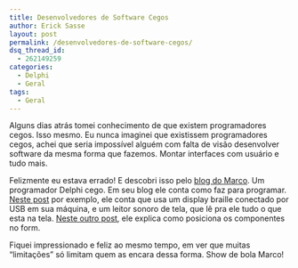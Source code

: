 ```yaml
---
title: Desenvolvedores de Software Cegos
author: Erick Sasse
layout: post
permalink: /desenvolvedores-de-software-cegos/
dsq_thread_id:
  - 262149259
categories:
  - Delphi
  - Geral
tags:
  - Geral
---
```

Alguns dias atrás tomei conhecimento de que existem programadores cegos. Isso mesmo. Eu nunca imaginei que existissem programadores cegos, achei que seria impossível alguém com falta de visão desenvolver software da mesma forma que fazemos. Montar interfaces com usuário e tudo mais.

Felizmente eu estava errado! E descobri isso pelo [blog do Marco][1]. Um programador Delphi cego. Em seu blog ele conta como faz para programar. [Neste post][2] por exemplo, ele conta que usa um display braille conectado por USB em sua máquina, e um leitor sonoro de tela, que lê pra ele tudo o que esta na tela. [Neste outro post][3], ele explica como posiciona os componentes no form.

Fiquei impressionado e feliz ao mesmo tempo, em ver que muitas &#8220;limitações&#8221; só limitam quem as encara dessa forma. Show de bola Marco!

 [1]: http://delphi.marcozehe.de/
 [2]: http://delphi.marcozehe.de/2006/08/19/how-i-work-in-windows-and-the-delphi-ide/
 [3]: http://delphi.marcozehe.de/2006/08/06/how-to-design-a-form-when-youre-blind/